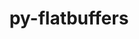---
title: "py-flatbuffers"
layout: cache
categories: [package, develop-2024-11-17]
meta: {"versions": ["24.3.25"], "compilers": ["gcc@=11.4.0", "gcc@=13.2.0"], "oss": ["ubuntu22.04", "ubuntu24.04"], "platforms": ["linux"], "targets": ["aarch64", "neoverse_v1", "x86_64_v3"], "stacks": ["e4s", "e4s-neoverse_v1", "ml-linux-aarch64-cpu", "ml-linux-aarch64-cuda", "ml-linux-x86_64-cpu", "ml-linux-x86_64-cuda", "ml-linux-x86_64-rocm", "root"], "num_specs": 6, "num_specs_by_stack": {"root": 6, "e4s-neoverse_v1": 1, "e4s": 1, "ml-linux-aarch64-cpu": 2, "ml-linux-aarch64-cuda": 2, "ml-linux-x86_64-rocm": 2, "ml-linux-x86_64-cuda": 2, "ml-linux-x86_64-cpu": 2}}
spec_details: [{"hash": "xvpyiixh2n23faqq7vo3ptaml6vl6t5z", "compiler": "gcc@=11.4.0", "versions": ["24.3.25"], "os": "ubuntu22.04", "platform": "linux", "target": "neoverse_v1", "variants": ["build_system=python_pip"], "stacks": ["root", "e4s-neoverse_v1"], "size": "-", "tarball": "https://binaries.spack.io/develop-2024-11-17/build_cache/linux-ubuntu22.04-neoverse_v1/gcc-11.4.0/py-flatbuffers-24.3.25/linux-ubuntu22.04-neoverse_v1-gcc-11.4.0-py-flatbuffers-24.3.25-xvpyiixh2n23faqq7vo3ptaml6vl6t5z.spack"}, {"hash": "gado3rpxqdjj7gkedqanesysijei3ap4", "compiler": "gcc@=11.4.0", "versions": ["24.3.25"], "os": "ubuntu22.04", "platform": "linux", "target": "x86_64_v3", "variants": ["build_system=python_pip"], "stacks": ["root", "e4s"], "size": "-", "tarball": "https://binaries.spack.io/develop-2024-11-17/build_cache/linux-ubuntu22.04-x86_64_v3/gcc-11.4.0/py-flatbuffers-24.3.25/linux-ubuntu22.04-x86_64_v3-gcc-11.4.0-py-flatbuffers-24.3.25-gado3rpxqdjj7gkedqanesysijei3ap4.spack"}, {"hash": "du7y4c4gven67hf525igogfjpqc23e3n", "compiler": "gcc@=13.2.0", "versions": ["24.3.25"], "os": "ubuntu24.04", "platform": "linux", "target": "aarch64", "variants": ["build_system=python_pip"], "stacks": ["root", "ml-linux-aarch64-cpu", "ml-linux-aarch64-cuda"], "size": "-", "tarball": "https://binaries.spack.io/develop-2024-11-17/build_cache/linux-ubuntu24.04-aarch64/gcc-13.2.0/py-flatbuffers-24.3.25/linux-ubuntu24.04-aarch64-gcc-13.2.0-py-flatbuffers-24.3.25-du7y4c4gven67hf525igogfjpqc23e3n.spack"}, {"hash": "np7i3wpadbullhjb7t35jdpkr33cdmjr", "compiler": "gcc@=13.2.0", "versions": ["24.3.25"], "os": "ubuntu24.04", "platform": "linux", "target": "aarch64", "variants": ["build_system=python_pip"], "stacks": ["root", "ml-linux-aarch64-cpu", "ml-linux-aarch64-cuda"], "size": "-", "tarball": "https://binaries.spack.io/develop-2024-11-17/build_cache/linux-ubuntu24.04-aarch64/gcc-13.2.0/py-flatbuffers-24.3.25/linux-ubuntu24.04-aarch64-gcc-13.2.0-py-flatbuffers-24.3.25-np7i3wpadbullhjb7t35jdpkr33cdmjr.spack"}, {"hash": "ioggred5qmvk65m6bmbyiznwwnire2bp", "compiler": "gcc@=13.2.0", "versions": ["24.3.25"], "os": "ubuntu24.04", "platform": "linux", "target": "x86_64_v3", "variants": ["build_system=python_pip"], "stacks": ["ml-linux-x86_64-rocm", "ml-linux-x86_64-cuda", "ml-linux-x86_64-cpu", "root"], "size": "-", "tarball": "https://binaries.spack.io/develop-2024-11-17/build_cache/linux-ubuntu24.04-x86_64_v3/gcc-13.2.0/py-flatbuffers-24.3.25/linux-ubuntu24.04-x86_64_v3-gcc-13.2.0-py-flatbuffers-24.3.25-ioggred5qmvk65m6bmbyiznwwnire2bp.spack"}, {"hash": "orjg4alwc56v5yle5isdclo27gai7mzx", "compiler": "gcc@=13.2.0", "versions": ["24.3.25"], "os": "ubuntu24.04", "platform": "linux", "target": "x86_64_v3", "variants": ["build_system=python_pip"], "stacks": ["ml-linux-x86_64-rocm", "ml-linux-x86_64-cuda", "ml-linux-x86_64-cpu", "root"], "size": "-", "tarball": "https://binaries.spack.io/develop-2024-11-17/build_cache/linux-ubuntu24.04-x86_64_v3/gcc-13.2.0/py-flatbuffers-24.3.25/linux-ubuntu24.04-x86_64_v3-gcc-13.2.0-py-flatbuffers-24.3.25-orjg4alwc56v5yle5isdclo27gai7mzx.spack"}]
---